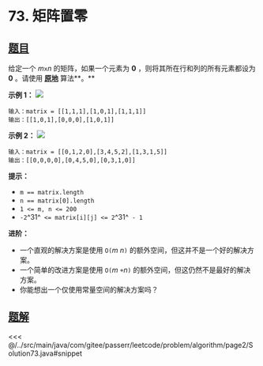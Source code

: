 # 73. 矩阵置零

## [题目](https://leetcode.cn/problems/set-matrix-zeroes/)
给定一个 *m*` x `*n* 的矩阵，如果一个元素为 **0** ，则将其所在行和列的所有元素都设为 **0** 。请使用 **[原地](http://baike.baidu.com/item/%E5%8E%9F%E5%9C%B0%E7%AE%97%E6%B3%95)** 算法**。**

**示例 1：**
![](https://assets.leetcode.com/uploads/2020/08/17/mat1.jpg)

```
输入：matrix = [[1,1,1],[1,0,1],[1,1,1]]
输出：[[1,0,1],[0,0,0],[1,0,1]]
```

**示例 2：**
![](https://assets.leetcode.com/uploads/2020/08/17/mat2.jpg)

```
输入：matrix = [[0,1,2,0],[3,4,5,2],[1,3,1,5]]
输出：[[0,0,0,0],[0,4,5,0],[0,3,1,0]]
```

**提示：**

* `m == matrix.length`
* `n == matrix[0].length`
* `1 <= m, n <= 200`
* `-2`^31^` <= matrix[i][j] <= 2`^31^` - 1`

**进阶：**

* 一个直观的解决方案是使用 `O(`*m* *n*`)` 的额外空间，但这并不是一个好的解决方案。
* 一个简单的改进方案是使用 `O(`*m* ` + `*n*`)` 的额外空间，但这仍然不是最好的解决方案。
* 你能想出一个仅使用常量空间的解决方案吗？


## [题解](https://github.com/PasseRR/JavaLeetCode/blob/master/src/main/java/com/gitee/passerr/leetcode/problem/algorithm/page2/Solution73.java)

<<< @/../src/main/java/com/gitee/passerr/leetcode/problem/algorithm/page2/Solution73.java#snippet
